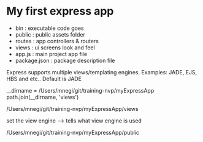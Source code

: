 # My first express app

* bin               :   executable code goes
* public            :   public assets folder
* routes            :   app controllers & routers
* views             :   ui screens look and feel
* app.js            :   main project app file
* package.json      :   package description file

Express supports multiple views/templating engines.
Examples: JADE, EJS, HBS and etc..
Default is JADE

__dirname = /Users/mnegi/git/training-nvp/myExpressApp
path.join(__dirname, 'views') 

/Users/mnegi/git/training-nvp/myExpressApp/views

set the view engine --> tells what view engine is used

/Users/mnegi/git/training-nvp/myExpressApp/public
